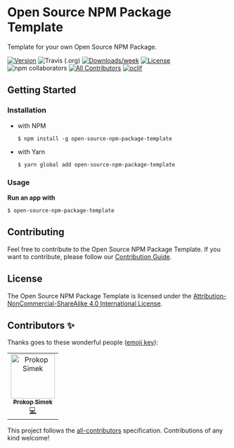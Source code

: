 # Open Source NPM Package Template

Template for your own Open Source NPM Package.

[![Version](https://img.shields.io/npm/v/open-source-npm-package-template.svg)](https://npmjs.org/package/open-source-npm-package-template)
![Travis (.org)](https://img.shields.io/travis/prokopsimek/open-source-npm-package-template)
[![Downloads/week](https://img.shields.io/npm/dw/open-source-npm-package-template.svg)](https://npmjs.org/package/open-source-npm-package-template)
[![License](https://img.shields.io/npm/l/open-source-npm-package-template.svg)](https://github.com/prokopsimek/open-source-npm-package-template/blob/master/package.json)
![npm collaborators](https://img.shields.io/npm/collaborators/open-source-npm-package-template)
[![All Contributors](https://img.shields.io/badge/all_contributors-1-orange.svg?style=flat)](#contributors)
[![oclif](https://img.shields.io/badge/cli-oclif-brightgreen.svg)](https://oclif.io)

## Getting Started

### Installation

- with NPM
  
  ```$ npm install -g open-source-npm-package-template``` 
- with Yarn 
  
  ```$ yarn global add open-source-npm-package-template```

### Usage

**Run an app with**
```
$ open-source-npm-package-template
```

## Contributing

Feel free to contribute to the Open Source NPM Package Template. If you want to contribute, please follow our [Contribution Guide](CONTRIBUTING.md).

## License

The Open Source NPM Package Template is licensed under the [Attribution-NonCommercial-ShareAlike 4.0 International License](https://creativecommons.org/licenses/by-nc-sa/4.0/).

## Contributors ✨

Thanks goes to these wonderful people ([emoji key](https://allcontributors.org/docs/en/emoji-key)):

<!-- ALL-CONTRIBUTORS-LIST:START - Do not remove or modify this section -->
<!-- prettier-ignore -->
<table>
  <tr>
    <td align="center"><a href="https://github.com/prokopsimek"><img src="https://avatars2.githubusercontent.com/u/5487217?v=4" width="100px;" alt="Prokop Simek"/><br /><sub><b>Prokop Simek</b></sub></a><br /><a href="https://github.com/prokopsimek/open-source-npm-package-template/commits?author=prokopsimek" title="Code">💻</a></td>
  </tr>
</table>

<!-- ALL-CONTRIBUTORS-LIST:END -->

This project follows the [all-contributors](https://github.com/all-contributors/all-contributors) specification. Contributions of any kind welcome!
